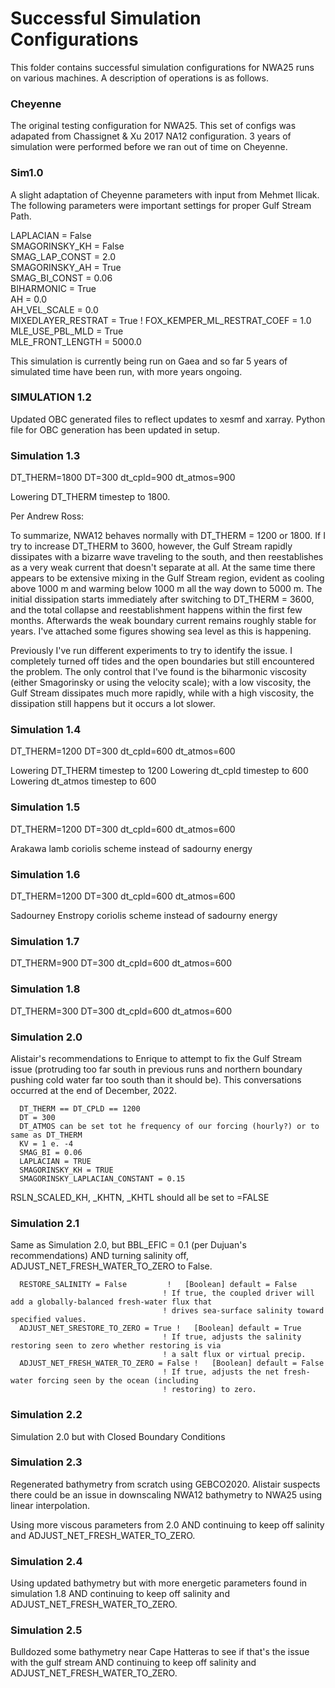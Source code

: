 # Successful Simulation Configurations


This folder contains successful simulation configurations for NWA25 runs on various machines. A description of operations is as follows.

### Cheyenne

The original testing configuration for NWA25. This set of configs was adapated from Chassignet & Xu 2017 NA12 configuration. 3 years of simulation were performed before we ran out of time on Cheyenne. 

### Sim1.0

A slight adaptation of Cheyenne parameters with input from Mehmet Ilicak. The following parameters were important settings for proper Gulf Stream Path.

  LAPLACIAN = False                                   
  SMAGORINSKY_KH = False                                
  SMAG_LAP_CONST = 2.0       
  SMAGORINSKY_AH = True                                                         
  SMAG_BI_CONST = 0.06                                                           
  BIHARMONIC = True                                                               
  AH = 0.0                                              
  AH_VEL_SCALE = 0.0         
  MIXEDLAYER_RESTRAT = True      !
  FOX_KEMPER_ML_RESTRAT_COEF = 1.0
  MLE_USE_PBL_MLD = True          
  MLE_FRONT_LENGTH = 5000.0       

This simulation is currently being run on Gaea and so far 5 years of simulated time have been run, with more years ongoing.

### SIMULATION 1.2

Updated OBC generated files to reflect updates to xesmf and xarray. Python file for OBC generation has been updated in setup.

### Simulation 1.3

  DT_THERM=1800
  DT=300
  dt_cpld=900
  dt_atmos=900

Lowering DT_THERM timestep to 1800.

Per Andrew Ross:

To summarize, NWA12 behaves normally with DT_THERM = 1200 or 1800. If I try to increase DT_THERM to 3600, however, the Gulf Stream rapidly dissipates with a bizarre wave traveling to the south, and then reestablishes as a very weak current that doesn't separate at all. At the same time there appears to be extensive mixing in the Gulf Stream region, evident as cooling above 1000 m and warming below 1000 m all the way down to 5000 m. The initial dissipation starts immediately after switching to DT_THERM = 3600, and the total collapse and reestablishment happens within the first few months. Afterwards the weak boundary current remains roughly stable for years. I've attached some figures showing sea level as this is happening.

Previously I've run different experiments to try to identify the issue. I completely turned off tides and the open boundaries but still encountered the problem. The only control that I've found is the biharmonic viscosity (either Smagorinsky or using the velocity scale); with a low viscosity, the Gulf Stream dissipates much more rapidly, while with a high viscosity, the dissipation still happens but it occurs a lot slower.


### Simulation 1.4

  DT_THERM=1200
  DT=300
  dt_cpld=600
  dt_atmos=600

  Lowering DT_THERM timestep to 1200
  Lowering dt_cpld timestep to 600
  Lowering dt_atmos timestep to 600


### Simulation 1.5

  DT_THERM=1200
  DT=300
  dt_cpld=600
  dt_atmos=600

Arakawa lamb coriolis scheme instead of sadourny energy


### Simulation 1.6

  DT_THERM=1200
  DT=300
  dt_cpld=600
  dt_atmos=600

Sadourney Enstropy coriolis scheme instead of sadourny energy


### Simulation 1.7

DT_THERM=900
DT=300
dt_cpld=600
dt_atmos=600

### Simulation 1.8

DT_THERM=300
DT=300
dt_cpld=600
dt_atmos=600

### Simulation 2.0

Alistair's recommendations to Enrique to attempt to fix the Gulf Stream issue (protruding too far south in previous runs and northern boundary pushing cold water far too south than it should be). This conversations occurred at the end of December, 2022.

```
  DT_THERM == DT_CPLD == 1200
  DT = 300
  DT_ATMOS can be set tot he frequency of our forcing (hourly?) or to same as DT_THERM 
  KV = 1 e. -4
  SMAG_BI = 0.06
  LAPLACIAN = TRUE
  SMAGORINSKY_KH = TRUE
  SMAGORINSKY_LAPLACIAN_CONSTANT = 0.15
```

RSLN_SCALED_KH, _KHTN, _KHTL   should all be set to =FALSE


### Simulation 2.1

Same as Simulation 2.0, but BBL_EFIC = 0.1 (per Dujuan's recommendations) AND turning salinity off, ADJUST_NET_FRESH_WATER_TO_ZERO to False.

```  
  RESTORE_SALINITY = False         !   [Boolean] default = False
                                  ! If true, the coupled driver will add a globally-balanced fresh-water flux that
                                  ! drives sea-surface salinity toward specified values.
  ADJUST_NET_SRESTORE_TO_ZERO = True !   [Boolean] default = True
                                  ! If true, adjusts the salinity restoring seen to zero whether restoring is via
                                  ! a salt flux or virtual precip.
  ADJUST_NET_FRESH_WATER_TO_ZERO = False !   [Boolean] default = False
                                  ! If true, adjusts the net fresh-water forcing seen by the ocean (including
                                  ! restoring) to zero.
```


### Simulation 2.2

Simulation 2.0 but with Closed Boundary Conditions

### Simulation 2.3

Regenerated bathymetry from scratch using GEBCO2020. Alistair suspects there could be an issue in downscaling NWA12 bathymetry to NWA25 using linear interpolation.

Using more viscous parameters from 2.0 AND continuing to keep off salinity and ADJUST_NET_FRESH_WATER_TO_ZERO. 

### Simulation 2.4

Using updated bathymetry but with more energetic parameters found in simulation 1.8 AND continuing to keep off salinity and ADJUST_NET_FRESH_WATER_TO_ZERO. 

### Simulation 2.5

Bulldozed some bathymetry near Cape Hatteras to see if that's the issue with the gulf stream AND continuing to keep off salinity and ADJUST_NET_FRESH_WATER_TO_ZERO. 